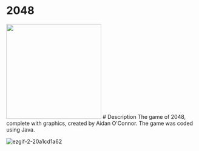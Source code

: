 # 2048
<img src="https://user-images.githubusercontent.com/110209949/181996121-faffbe71-c7d5-42ff-91d6-cc15287dadaf.png" width="250">
# Description
The game of 2048, complete with graphics, created by Aidan O'Connor. The game was coded using Java.


![ezgif-2-20a1cd1a62](https://user-images.githubusercontent.com/110209949/181996634-9569ecee-1f0e-4a08-8dd1-bdd1975234cd.gif)
